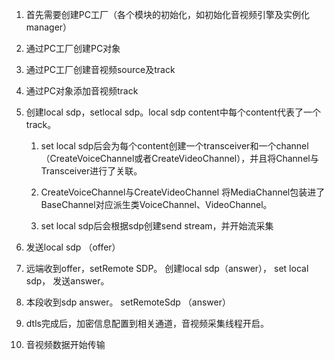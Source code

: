 1. 首先需要创建PC工厂（各个模块的初始化，如初始化音视频引擎及实例化manager）

2. 通过PC工厂创建PC对象

3. 通过PC工厂创建音视频source及track

4. 通过PC对象添加音视频track

5. 创建local sdp，setlocal sdp。local sdp content中每个content代表了一个track。

   1. set local sdp后会为每个content创建一个transceiver和一个channel（CreateVoiceChannel或者CreateVideoChannel），并且将Channel与Transceiver进行了关联。

   2. CreateVoiceChannel与CreateVideoChannel 将MediaChannel包装进了BaseChannel对应派生类VoiceChannel、VideoChannel。
   3. set local sdp后会根据sdp创建send stream，并开始流采集

6. 发送local sdp （offer）

7. 远端收到offer，setRemote SDP。 创建local sdp（answer）， set local sdp， 发送answer。

8. 本段收到sdp answer。 setRemoteSdp （answer）

9. dtls完成后，加密信息配置到相关通道，音视频采集线程开启。

10. 音视频数据开始传输